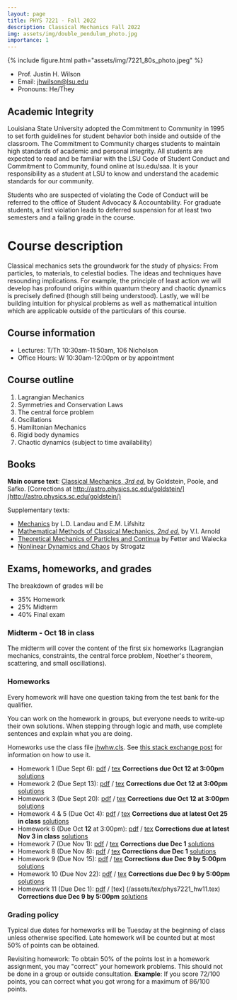 ```yaml
---
layout: page
title: PHYS 7221 - Fall 2022
description: Classical Mechanics Fall 2022 
img: assets/img/double_pendulum_photo.jpg
importance: 1
---
```


{% include figure.html path="assets/img/7221_80s_photo.jpeg" %}

- Prof. Justin H. Wilson
- Email: jhwilson@lsu.edu
- Pronouns: He/They

## Academic Integrity

Louisiana State University adopted the Commitment to Community in 1995 to set forth guidelines for student behavior both inside and outside of the classroom. The Commitment to Community charges students to maintain high standards of academic and personal integrity.  All students are expected to read and be familiar with the LSU Code of Student Conduct and Commitment to Community, found online at lsu.edu/saa.  It is your responsibility as a student at LSU to know and understand the academic standards for our community. 

Students who are suspected of violating the Code of Conduct will be referred to the office of Student Advocacy & Accountability.  For graduate students, a first violation leads to deferred suspension for at least two semesters and a failing grade in the course.

# Course description

Classical mechanics sets the groundwork for the study of physics: From particles, to materials, to celestial bodies. The ideas and techniques have resounding implications. For example, the principle of least action we will develop has profound origins within quantum theory and chaotic dynamics is precisely defined (though still being understood). Lastly, we will be building intuition for physical problems as well as mathematical intuition which are applicable outside of the particulars of this course.

## Course information

- Lectures: T/Th 10:30am-11:50am, 106 Nicholson
- Office Hours: W 10:30am-12:00pm or by appointment


## Course outline

1. Lagrangian Mechanics
2. Symmetries and Conservation Laws
3. The central force problem
4. Oscillations
5. Hamiltonian Mechanics
6. Rigid body dynamics
7. Chaotic dynamics (subject to time availability)



## Books

**Main course text**: [Classical Mechanics, _3rd ed._](https://isbnsearch.org/isbn/9780201657029) by Goldstein, Poole, and Safko. [Corrections at http://astro.physics.sc.edu/goldstein/](http://astro.physics.sc.edu/goldstein/)

Supplementary texts:
- [Mechanics](https://isbnsearch.org/isbn/9780750628969) by L.D. Landau and E.M. Lifshitz
- [Mathematical Methods of Classical Mechanics, _2nd ed._](https://isbnsearch.org/isbn/9780387968902) by V.I. Arnold
- [Theoretical Mechanics of Particles and Continua](https://isbnsearch.org/isbn/9780486432618) by Fetter and Walecka
- [Nonlinear Dynamics and Chaos](https://isbnsearch.org/isbn/9780738204536) by Strogatz


## Exams, homeworks, and grades

The breakdown of grades will be

- 35% Homework
- 25% Midterm
- 40% Final exam

### Midterm - Oct 18 in class

The midterm will cover the content of the first six homeworks (Lagrangian mechanics, constraints, the central force problem, Noether's theorem, scattering, and small oscillations).

### Homeworks
Every homework will have one question taking from the test bank for the qualifier. 

You can work on the homework in groups, but everyone needs to write-up their own solutions. When stepping through logic and math, use complete sentences and explain what you are doing.

Homeworks use the class file [jhwhw.cls](/assets/tex/jhwhw.cls). See [this stack exchange post](https://tex.stackexchange.com/questions/31183/class-file-for-homework-assignments/31230#31230) for information on how to use it.

- Homework 1 (Due Sept 6): [pdf](/assets/pdf/phys7221_hw1.pdf) / [tex](/assets/tex/phys7221_hw1.tex) **Corrections due Oct 12 at 3:00pm** [solutions](/assets/pdf/phys7221_hw1soln.pdf)
- Homework 2 (Due Sept 13): [pdf](/assets/pdf/phys7221_hw2.pdf) / [tex](/assets/tex/phys7221_hw2.tex) **Corrections due Oct 12 at 3:00pm** [solutions](/assets/pdf/phys7221_hw2soln.pdf)
- Homework 3 (Due Sept 20): [pdf](/assets/pdf/phys7221_hw3.pdf) / [tex](/assets/tex/phys7221_hw3.tex) **Corrections due Oct 12 at 3:00pm** [solutions](/assets/pdf/phys7221_hw3soln.pdf)
- Homework 4 & 5 (Due Oct 4): [pdf](/assets/pdf/phys7221_hw4and5.pdf) / [tex](/assets/tex/phys7221_hw4and5.tex) **Corrections due at latest Oct 25 in class** [solutions](/assets/pdf/phys7221_hw4and5soln.pdf)
- Homework 6 (Due Oct **12** at 3:00pm): [pdf](/assets/pdf/phys7221_hw6.pdf) / [tex](/assets/tex/phys7221_hw6.tex) **Corrections due at latest Nov 3 in class** [solutions](/assets/pdf/phys7221_hw6soln.pdf)
- Homework 7 (Due Nov 1): [pdf](/assets/pdf/phys7221_hw7.pdf) / [tex](/assets/tex/phys7221_hw7.tex) **Corrections due Dec 1** [solutions](/assets/pdf/phys7221_hw7soln.pdf)
- Homework 8 (Due Nov 8): [pdf](/assets/pdf/phys7221_hw8.pdf) / [tex](/assets/tex/phys7221_hw8.tex) **Corrections due Dec 1** [solutions](/assets/pdf/phys7221_hw8soln.pdf)
- Homework 9 (Due Nov 15): [pdf](/assets/pdf/phys7221_hw9.pdf) / [tex](/assets/tex/phys7221_hw9.tex) **Corrections due Dec 9 by 5:00pm** [solutions](/assets/pdf/phys7221_hw9soln.pdf)
- Homework 10 (Due Nov 22): [pdf](/assets/pdf/phys7221_hw10.pdf) / [tex](/assets/tex/phys7221_hw10.tex) **Corrections due Dec 9 by 5:00pm** [solutions](/assets/pdf/phys7221_hw10soln.pdf)
- Homework 11 (Due Dec 1): [pdf](/assets/pdf/phys7221_hw11.pdf) / [tex] (/assets/tex/phys7221_hw11.tex) **Corrections due Dec 9 by 5:00pm** [solutions](/assets/pdf/phys7221_hw11soln.pdf)


### Grading policy

Typical due dates for homeworks will be Tuesday at the beginning of class unless otherwise specified. Late homework will be counted but at most 50% of points can be obtained.

Revisiting homework: To obtain 50% of the points lost in a homework assignment, you may "correct" your homework problems. This should not be done in a group or outside consultation. **Example**: If you score 72/100 points, you can correct what you got wrong for a maximum of 86/100 points. 
